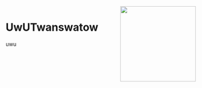 <img src="https://i.ytimg.com/vi/YWcrfp_dXKM/maxresdefault.jpg" align="right" width="200" />

# UwUTwanswatow 
uwu
